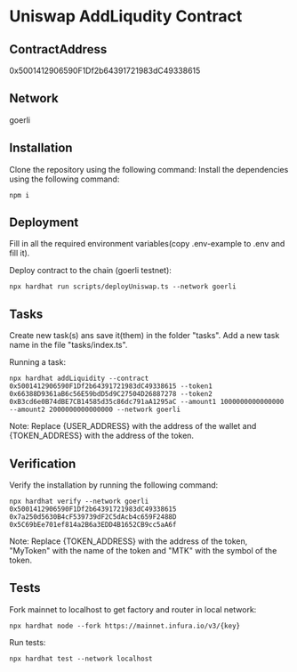 # Uniswap AddLiqudity Contract

## ContractAddress
0x5001412906590F1Df2b64391721983dC49338615

## Network
goerli

## Installation
Clone the repository using the following command:
Install the dependencies using the following command:
```
npm i
```

## Deployment

Fill in all the required environment variables(copy .env-example to .env and fill it). 

Deploy contract to the chain (goerli testnet):
```
npx hardhat run scripts/deployUniswap.ts --network goerli
```

## Tasks
Create new task(s) ans save it(them) in the folder "tasks". Add a new task name in the file "tasks/index.ts".

Running a task:
```
npx hardhat addLiquidity --contract 0x5001412906590F1Df2b64391721983dC49338615 --token1 0x66388D9361aB6c56E59bdD5d9C27504D26887278 --token2 0xB3cd6e0B74dBE7CB14585d35c86dc791aA1295aC --amount1 1000000000000000 --amount2 2000000000000000 --network goerli
```
Note: Replace {USER_ADDRESS} with the address of the wallet and  {TOKEN_ADDRESS} with the address of the token.

## Verification
Verify the installation by running the following command:
```
npx hardhat verify --network goerli 0x5001412906590F1Df2b64391721983dC49338615 0x7a250d5630B4cF539739dF2C5dAcb4c659F2488D 0x5C69bEe701ef814a2B6a3EDD4B1652CB9cc5aA6f
```
Note: Replace {TOKEN_ADDRESS} with the address of the token, "MyToken" with the name of the token and "MTK" with the symbol of the token.

## Tests
Fork mainnet to localhost to get factory and router in local network:
```
npx hardhat node --fork https://mainnet.infura.io/v3/{key}
```

Run tests: 
```
npx hardhat test --network localhost
```

